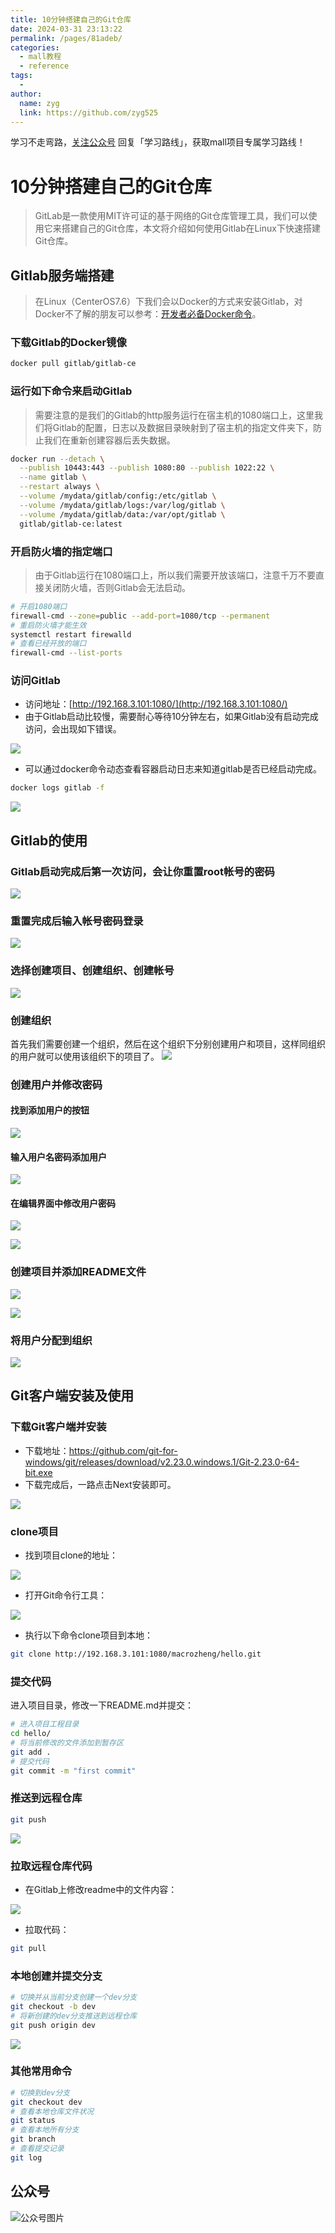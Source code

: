 ```yaml
---
title: 10分钟搭建自己的Git仓库
date: 2024-03-31 23:13:22
permalink: /pages/81adeb/
categories:
  - mall教程
  - reference
tags:
  - 
author: 
  name: zyg
  link: https://github.com/zyg525
---
```

学习不走弯路，[关注公众号](#公众号) 回复「学习路线」，获取mall项目专属学习路线！

# 10分钟搭建自己的Git仓库

> GitLab是一款使用MIT许可证的基于网络的Git仓库管理工具，我们可以使用它来搭建自己的Git仓库，本文将介绍如何使用Gitlab在Linux下快速搭建Git仓库。


## Gitlab服务端搭建

> 在Linux（CenterOS7.6）下我们会以Docker的方式来安装Gitlab，对Docker不了解的朋友可以参考：[开发者必备Docker命令](https://mp.weixin.qq.com/s/d_CuljDTJq680NTndAay8g)。

### 下载Gitlab的Docker镜像

```bash
docker pull gitlab/gitlab-ce
```

### 运行如下命令来启动Gitlab

> 需要注意的是我们的Gitlab的http服务运行在宿主机的1080端口上，这里我们将Gitlab的配置，日志以及数据目录映射到了宿主机的指定文件夹下，防止我们在重新创建容器后丢失数据。

```bash
docker run --detach \
  --publish 10443:443 --publish 1080:80 --publish 1022:22 \
  --name gitlab \
  --restart always \
  --volume /mydata/gitlab/config:/etc/gitlab \
  --volume /mydata/gitlab/logs:/var/log/gitlab \
  --volume /mydata/gitlab/data:/var/opt/gitlab \
  gitlab/gitlab-ce:latest
```

### 开启防火墙的指定端口

> 由于Gitlab运行在1080端口上，所以我们需要开放该端口，注意千万不要直接关闭防火墙，否则Gitlab会无法启动。

```bash
# 开启1080端口
firewall-cmd --zone=public --add-port=1080/tcp --permanent 
# 重启防火墙才能生效
systemctl restart firewalld
# 查看已经开放的端口
firewall-cmd --list-ports
```

### 访问Gitlab
- 访问地址：[http://192.168.3.101:1080/](http://192.168.3.101:1080/)
- 由于Gitlab启动比较慢，需要耐心等待10分钟左右，如果Gitlab没有启动完成访问，会出现如下错误。

![](http://macro-oss.oss-cn-shenzhen.aliyuncs.com/mall/blog/gitlab_screen_04.png)
- 可以通过docker命令动态查看容器启动日志来知道gitlab是否已经启动完成。
```bash
docker logs gitlab -f
```

![](http://macro-oss.oss-cn-shenzhen.aliyuncs.com/mall/blog/gitlab_screen_05.png)


## Gitlab的使用

### Gitlab启动完成后第一次访问，会让你重置root帐号的密码
![](http://macro-oss.oss-cn-shenzhen.aliyuncs.com/mall/blog/gitlab_screen_06.png)
### 重置完成后输入帐号密码登录
![](http://macro-oss.oss-cn-shenzhen.aliyuncs.com/mall/blog/gitlab_screen_07.png)
### 选择创建项目、创建组织、创建帐号
![](http://macro-oss.oss-cn-shenzhen.aliyuncs.com/mall/blog/gitlab_screen_08.png)
### 创建组织
首先我们需要创建一个组织，然后在这个组织下分别创建用户和项目，这样同组织的用户就可以使用该组织下的项目了。
![](http://macro-oss.oss-cn-shenzhen.aliyuncs.com/mall/blog/gitlab_screen_09.png)
### 创建用户并修改密码

#### 找到添加用户的按钮

![](http://macro-oss.oss-cn-shenzhen.aliyuncs.com/mall/blog/gitlab_screen_10.png)
#### 输入用户名密码添加用户
![](http://macro-oss.oss-cn-shenzhen.aliyuncs.com/mall/blog/gitlab_screen_11.png)
#### 在编辑界面中修改用户密码
![](http://macro-oss.oss-cn-shenzhen.aliyuncs.com/mall/blog/gitlab_screen_12.png)

![](http://macro-oss.oss-cn-shenzhen.aliyuncs.com/mall/blog/gitlab_screen_13.png)
### 创建项目并添加README文件
![](http://macro-oss.oss-cn-shenzhen.aliyuncs.com/mall/blog/gitlab_screen_14.png)

![](http://macro-oss.oss-cn-shenzhen.aliyuncs.com/mall/blog/gitlab_screen_15.png)
### 将用户分配到组织
![](http://macro-oss.oss-cn-shenzhen.aliyuncs.com/mall/blog/gitlab_screen_16.png)

## Git客户端安装及使用

### 下载Git客户端并安装

- 下载地址：https://github.com/git-for-windows/git/releases/download/v2.23.0.windows.1/Git-2.23.0-64-bit.exe
- 下载完成后，一路点击Next安装即可。

![](http://macro-oss.oss-cn-shenzhen.aliyuncs.com/mall/blog/gitlab_screen_01.png)

### clone项目

- 找到项目clone的地址：

![](http://macro-oss.oss-cn-shenzhen.aliyuncs.com/mall/blog/gitlab_screen_17.png)
- 打开Git命令行工具：
  
![](http://macro-oss.oss-cn-shenzhen.aliyuncs.com/mall/blog/gitlab_screen_18.png)
- 执行以下命令clone项目到本地：

```bash
git clone http://192.168.3.101:1080/macrozheng/hello.git

```

### 提交代码

进入项目目录，修改一下README.md并提交：
```bash
# 进入项目工程目录
cd hello/
# 将当前修改的文件添加到暂存区
git add .
# 提交代码
git commit -m "first commit"
```

### 推送到远程仓库
```bash
git push
```
![](http://macro-oss.oss-cn-shenzhen.aliyuncs.com/mall/blog/gitlab_screen_19.png)

### 拉取远程仓库代码

- 在Gitlab上修改readme中的文件内容：

![](http://macro-oss.oss-cn-shenzhen.aliyuncs.com/mall/blog/gitlab_screen_20.png)
- 拉取代码：
 ```bash
git pull
```

### 本地创建并提交分支

```bash
# 切换并从当前分支创建一个dev分支
git checkout -b dev
# 将新创建的dev分支推送到远程仓库
git push origin dev
```
![](http://macro-oss.oss-cn-shenzhen.aliyuncs.com/mall/blog/gitlab_screen_21.png)

### 其他常用命令

```bash
# 切换到dev分支
git checkout dev
# 查看本地仓库文件状况
git status
# 查看本地所有分支
git branch
# 查看提交记录
git log
```

## 公众号

![公众号图片](http://macro-oss.oss-cn-shenzhen.aliyuncs.com/mall/banner/qrcode_for_macrozheng_258.jpg)
